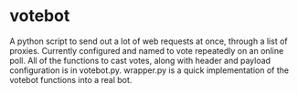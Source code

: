 # votebot
A python script to send out a lot of web requests at once, through a list of proxies. Currently configured and named to vote repeatedly on an online poll.
All of the functions to cast votes, along with header and payload configuration is in votebot.py. wrapper.py is a quick implementation of the votebot functions into a real bot.
